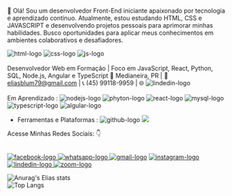 :wave: Olá! Sou um desenvolvedor Front-End iniciante apaixonado por tecnologia e aprendizado contínuo. Atualmente, estou estudando HTML, CSS e JAVASCRIPT e desenvolvendo projetos pessoais para aprimorar minhas habilidades. Busco oportunidades para aplicar meus conhecimentos em ambientes colaborativos e desafiadores.
<br>

<img src="https://img.shields.io/badge/HTML5-E34F26?style=for-the-badge&logo=html5&logoColor=white" alt="html-logo" /> <img src="https://img.shields.io/badge/CSS3-1572B6?style=for-the-badge&logo=css3&logoColor=white" alt="css-logo" /> 
<img src="https://img.shields.io/badge/JavaScript-F7DF1E?style=for-the-badge&logo=JavaScript&logoColor=white" alt="js-logo" />
<br>
<br>
Desenvolvedor Web em Formação | Foco em JavaScript, React, Python, SQL, Node.js, Angular e TypeScript
📍 Medianeira, PR | 📧 eliasblum79@gmail.com | 📞 (45) 99118-9959 | 🌐 <img src="https://img.shields.io/badge/LinkedIn-0077B5?style=for-the-badge&logo=linkedin&logoColor=white" alt="lindedin-logo" /></a>
<br>
<br> Em Aprendizado :
<img src="https://img.shields.io/badge/Node.js-43853D?style=for-the-badge&logo=node.js&logoColor=white" alt="nodejs-logo" />
<img src="https://img.shields.io/badge/Python-3776AB?style=for-the-badge&logo=python&logoColor=white" alt="phyton-logo" />
<img src="https://img.shields.io/badge/React-20232A?style=for-the-badge&logo=react&logoColor=61DAFB" alt="react-logo" />
<img src="https://img.shields.io/badge/MySQL-00000F?style=for-the-badge&logo=mysql&logoColor=white" alt="mysql-logo" />
<img src="https://img.shields.io/badge/TypeScript-007ACC?style=for-the-badge&logo=typescript&logoColor=white" alt="typescript-logo" />
<img src="https://img.shields.io/badge/Angular-DD0031?style=for-the-badge&logo=angular&logoColor=white" alt="algular-logo" />
<br>
- Ferramentas e Plataformas :  <img src="https://img.shields.io/badge/GitHub-100000?style=for-the-badge&logo=github&logoColor=white" alt="github-logo"> <img src="https://img.shields.io/badge/Made%20for-VSCode-1f425f.svg"/> 

Acesse Minhas Redes Sociais: :point_down:

<br>
<a href=https://www.facebook.com/elias.silvaa.311894/followers> <img src="https://img.shields.io/badge/Facebook-1877F2?style=for-the-badge&logo=facebook&logoColor=white" alt="facebook-logo" /> </a> <a href="https://wa.me/+5545991189959?text=Olá!%20Tudo%20bem?"> <img src="https://img.shields.io/badge/WhatsApp-25D366?style=for-the-badge&logo=whatsapp&logoColor=white" alt="whatsapp-logo" /> </a> <a href=mailto:eliasblum79@gmail.com><img src="https://img.shields.io/badge/Gmail-D14836?style=for-the-badge&logo=gmail&logoColor=white" alt="gmail-logo" /></a>
<a href="https://www.instagram.com/eliassila98?igsh=bTJrcjRvbjMwdjc1"> <img src="https://img.shields.io/badge/Instagram-E4405F?style=for-the-badge&logo=instagram&logoColor=white" alt="instagram-logo"/></a>
<a href="https://www.linkedin.com/in/elias-blum-da-silva-861b881b5?utm_source=share&utm_campaign=share_via&utm_content=profile&utm_medium=android_app"> <img src="https://img.shields.io/badge/LinkedIn-0077B5?style=for-the-badge&logo=linkedin&logoColor=white" alt="lindedin-logo" /> </a>
<a href="https://us05web.zoom.us/launch/chat?src=direct_chat_link&email=eliasblum79%40gmail.com"> <img src="https://img.shields.io/badge/Zoom-2D8CFF?style=for-the-badge&logo=zoom&logoColor=white" alt="zoom-logo" /> </a>
<br>
  
![Anurag's Elias stats](https://github-readme-stats.vercel.app/api?username=Eliassilva98&show_icons=true&theme=transparent)
<br>
![Top Langs](https://github-readme-stats.vercel.app/api/top-langs/?username=Eliassilva98&layout=compact)

